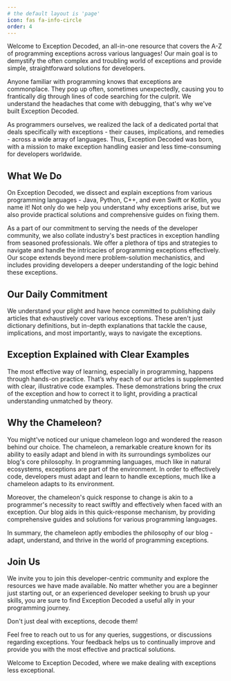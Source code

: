 ```yaml
---
# the default layout is 'page'
icon: fas fa-info-circle
order: 4
---
```


Welcome to Exception Decoded, an all-in-one resource that covers the A-Z of programming exceptions across various languages! Our main goal is to demystify the often complex and troubling world of exceptions and provide simple, straightforward solutions for developers.

Anyone familiar with programming knows that exceptions are commonplace. They pop up often, sometimes unexpectedly, causing you to frantically dig through lines of code searching for the culprit. We understand the headaches that come with debugging, that's why we've built Exception Decoded.

As programmers ourselves, we realized the lack of a dedicated portal that deals specifically with exceptions - their causes, implications, and remedies - across a wide array of languages. Thus, Exception Decoded was born, with a mission to make exception handling easier and less time-consuming for developers worldwide.

## What We Do

On Exception Decoded, we dissect and explain exceptions from various programming languages - Java, Python, C++, and even Swift or Kotlin, you name it! Not only do we help you understand why exceptions arise, but we also provide practical solutions and comprehensive guides on fixing them.

As a part of our commitment to serving the needs of the developer community, we also collate industry's best practices in exception handling from seasoned professionals. We offer a plethora of tips and strategies to navigate and handle the intricacies of programming exceptions effectively. Our scope extends beyond mere problem-solution mechanistics, and includes providing developers a deeper understanding of the logic behind these exceptions.

## Our Daily Commitment

We understand your plight and have hence committed to publishing daily articles that exhaustively cover various exceptions. These aren't just dictionary definitions, but in-depth explanations that tackle the cause, implications, and most importantly, ways to navigate the exceptions.

## Exception Explained with Clear Examples

The most effective way of learning, especially in programming, happens through hands-on practice. That’s why each of our articles is supplemented with clear, illustrative code examples. These demonstrations bring the crux of the exception and how to correct it to light, providing a practical understanding unmatched by theory.

## Why the Chameleon?

You might've noticed our unique chameleon logo and wondered the reason behind our choice. The chameleon, a remarkable creature known for its ability to easily adapt and blend in with its surroundings symbolizes our blog's core philosophy. In programming languages, much like in natural ecosystems, exceptions are part of the environment. In order to effectively code, developers must adapt and learn to handle exceptions, much like a chameleon adapts to its environment.

Moreover, the chameleon's quick response to change is akin to a programmer's necessity to react swiftly and effectively when faced with an exception. Our blog aids in this quick-response mechanism, by providing comprehensive guides and solutions for various programming languages.

In summary, the chameleon aptly embodies the philosophy of our blog - adapt, understand, and thrive in the world of programming exceptions.

## Join Us

We invite you to join this developer-centric community and explore the resources we have made available. No matter whether you are a beginner just starting out, or an experienced developer seeking to brush up your skills, you are sure to find Exception Decoded a useful ally in your programming journey.

Don't just deal with exceptions, decode them!

Feel free to reach out to us for any queries, suggestions, or discussions regarding exceptions. Your feedback helps us to continually improve and provide you with the most effective and practical solutions.

Welcome to Exception Decoded, where we make dealing with exceptions less exceptional.
